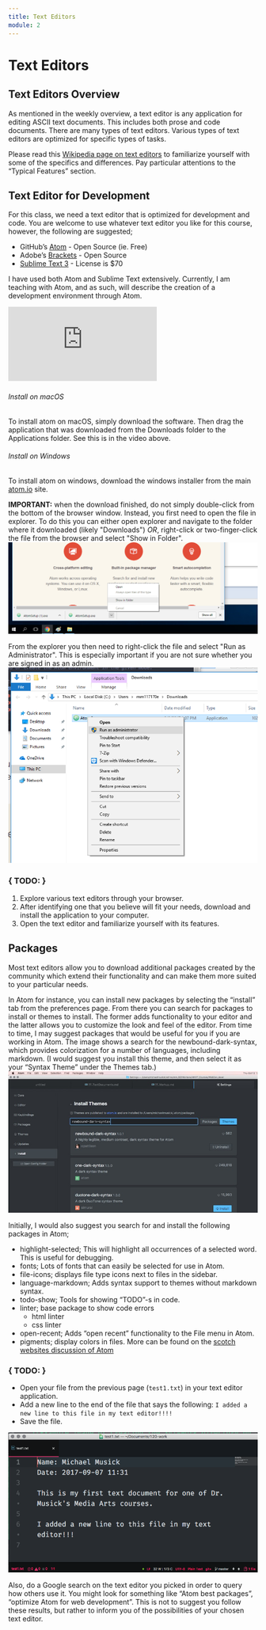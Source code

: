 ```yaml
---
title: Text Editors
module: 2
---
```


# Text Editors

## Text Editors Overview

As mentioned in the weekly overview, a text editor is any application for editing ASCII text documents. This includes both prose and code documents. There are many types of text editors. Various types of text editors are optimized for specific types of tasks.

Please read this [Wikipedia page on text editors](https://en.wikipedia.org/wiki/Text_editor) to familiarize yourself with some of the specifics and differences. Pay particular attentions to the “Typical Features” section.


## Text Editor for Development

For this class, we need a text editor that is optimized for development and code. You are welcome to use whatever text editor you like for this course, however, the following are suggested;

- GitHub’s [Atom](https://atom.io) - Open Source (ie. Free)
- Adobe’s [Brackets](http://brackets.io) - Open Source
- [Sublime Text 3](https://www.sublimetext.com/3) - License is $70

I have used both Atom and Sublime Text extensively. Currently, I am teaching with Atom, and as such, will describe the creation of a development environment through Atom.

<div class="embed-responsive embed-responsive-16by9"><iframe class="embed-responsive-item" src="https://www.youtube.com/embed/Gbq9ZWXtyK4" frameborder="0" allowfullscreen></iframe></div>

###### Install on macOS

To install atom on macOS, simply download the software. Then drag the application that was downloaded from the Downloads folder to the Applications folder. See this is in the video above.


###### Install on Windows

To install atom on windows, download the windows installer from the main [atom.io](https://atom.io) site.

**IMPORTANT:** when the download finished, do not simply double-click from the bottom of the browser window. Instead, you first need to open the file in explorer. To do this you can either open explorer and navigate to the folder where it downloaded (likely "Downloads") _OR_, right-click or two-finger-click the file from the browser and select "Show in Folder". ![Pic demo-ing "show in folder" command](../imgs/showINFinder.png "Demo of show in folder.")

From the explorer you then need to right-click the file and select "Run as Administrator". This is especially important if you are not sure whether you are signed in as an admin. ![Image demo-ing how to "Run as Admin"](../imgs/runAsAdmin.png "Image demo-ing how to 'Run as Admin'")


### { TODO: }

1. Explore various text editors through your browser.
2. After identifying one that you believe will fit your needs, download and install the application to your computer.
3. Open the text editor and familiarize yourself with its features.

## Packages

Most text editors allow you to download additional packages created by the community which extend their functionality and can make them more suited to your particular needs.

In Atom for instance, you can install new packages by selecting the “install” tab from the preferences page. From there you can search for packages to install or themes to install. The former adds functionality to your editor and the latter allows you to customize the look and feel of the editor. From time to time, I may suggest packages that would be useful for you if you are working in Atom. The image shows a search for the newbound-dark-syntax, which provides colorization for a number of languages, including markdown. (I would suggest you install this theme, and then select it as your “Syntax Theme” under the Themes tab.)
![example search for newfound-syntax-theme](../imgs/theme_search_in_atom.jpg)

Initially, I would also suggest you search for and install the following packages in Atom;

- highlight-selected; This will highlight all occurrences of a selected word. This is useful for debugging.
- fonts; Lots of fonts that can easily be selected for use in Atom.
- file-icons; displays file type icons next to files in the sidebar.
- language-markdown; Adds syntax support to themes without markdown syntax.
- todo-show; Tools for showing “TODO”-s in code.
- linter; base package to show code errors
	- html linter
	- css linter
- open-recent; Adds “open recent” functionality to the File menu in Atom.
- pigments; display colors in files.
More can be found on the [scotch websites discussion of Atom](https://scotch.io/bar-talk/best-of-atom-features-plugins-acting-like-sublime-text)

### { TODO: }

- Open your file from the previous page (`test1.txt`) in your text editor application.
- Add a new line to the end of the file that says the following: `I added a new line to this file in my text editor!!!!`
- Save the file.

![Text document example](../imgs/textDocExam.png)

Also, do a Google search on the text editor you picked in order to query how others use it. You might look for something like “Atom best packages”, “optimize Atom for web development”. This is not to suggest you follow these results, but rather to inform you of the possibilities of your chosen text editor.
